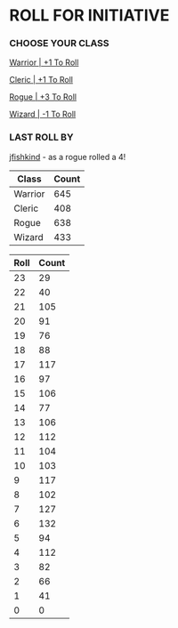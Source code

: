 # ROLL FOR INITIATIVE
### CHOOSE YOUR CLASS

[Warrior | +1 To Roll](https://github.com/benjaminsampica/benjaminsampica/issues/new?title=roll%7Cwarrior&body=Just+click+%27Submit+new+issue%27.)

[Cleric | +1 To Roll](https://github.com/benjaminsampica/benjaminsampica/issues/new?title=roll%7Ccleric&body=Just+click+%27Submit+new+issue%27.)

[Rogue | +3 To Roll](https://github.com/benjaminsampica/benjaminsampica/issues/new?title=roll%7Crogue&body=Just+click+%27Submit+new+issue%27.)

[Wizard | -1 To Roll](https://github.com/benjaminsampica/benjaminsampica/issues/new?title=roll%7Cwizard&body=Just+click+%27Submit+new+issue%27.)
### LAST ROLL BY
[jfishkind](https://www.github.com/jfishkind) - as a rogue rolled a 4!

|Class|Count|
|-|-|
|Warrior|645|
|Cleric|408|
|Rogue|638|
|Wizard|433|

|Roll|Count|
|-|-|
|23|29
|22|40
|21|105
|20|91
|19|76
|18|88
|17|117
|16|97
|15|106
|14|77
|13|106
|12|112
|11|104
|10|103
|9|117
|8|102
|7|127
|6|132
|5|94
|4|112
|3|82
|2|66
|1|41
|0|0
